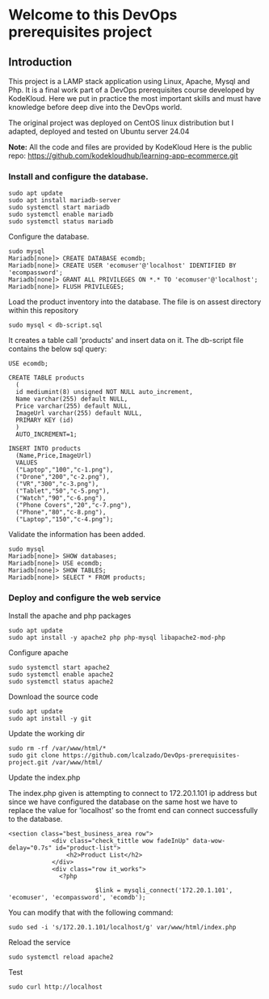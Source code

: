 # Welcome to this DevOps prerequisites project

## Introduction

This project is a LAMP stack application using Linux, Apache, Mysql and Php.
It is a final work part of a DevOps prerequisites course developed by KodeKloud.
Here we put in practice the most important skills and must have knowledge 
before deep dive into the DevOps world.

The original project was deployed on CentOS linux distribution but I adapted, deployed and tested
on Ubuntu server 24.04

**Note:** All the code and files are provided by KodeKloud
Here is the public repo: https://github.com/kodekloudhub/learning-app-ecommerce.git


### Install and configure the database.

```
sudo apt update
sudo apt install mariadb-server
sudo systemctl start mariadb
sudo systemctl enable mariadb
sudo systemctl status mariadb
```


Configure the database.

```
sudo mysql
Mariadb[none]> CREATE DATABASE ecomdb;
Mariadb[none]> CREATE USER 'ecomuser'@'localhost' IDENTIFIED BY 'ecompassword';
Mariadb[none]> GRANT ALL PRIVILEGES ON *.* TO 'ecomuser'@'localhost';
Mariadb[none]> FLUSH PRIVILEGES;
```

Load the product inventory into the database. 
The file is on assest directory within this repository

```
sudo mysql < db-script.sql
```

It creates a table call 'products' and insert data on it.
The db-script file contains the below sql query:

```
USE ecomdb;

CREATE TABLE products 
  (
  id mediumint(8) unsigned NOT NULL auto_increment,
  Name varchar(255) default NULL,
  Price varchar(255) default NULL, 
  ImageUrl varchar(255) default NULL,
  PRIMARY KEY (id)
  ) 
  AUTO_INCREMENT=1;

INSERT INTO products 
  (Name,Price,ImageUrl) 
  VALUES 
  ("Laptop","100","c-1.png"),
  ("Drone","200","c-2.png"),
  ("VR","300","c-3.png"),
  ("Tablet","50","c-5.png"),
  ("Watch","90","c-6.png"),
  ("Phone Covers","20","c-7.png"),
  ("Phone","80","c-8.png"),
  ("Laptop","150","c-4.png");
```

Validate the information has been added.

```
sudo mysql
Mariadb[none]> SHOW databases;
Mariadb[none]> USE ecomdb;
Mariadb[none]> SHOW TABLES;
Mariadb[none]> SELECT * FROM products;
```

### Deploy and configure the web service

Install the apache and php packages

```
sudo apt update
sudo apt install -y apache2 php php-mysql libapache2-mod-php
```

Configure apache

```
sudo systemctl start apache2
sudo systemctl enable apache2
sudo systemctl status apache2
```

Download the source code

```
sudo apt update
sudo apt install -y git

```

Update the working dir

```
sudo rm -rf /var/www/html/*
sudo git clone https://github.com/lcalzado/DevOps-prerequisites-project.git /var/www/html/
```

Update the index.php

The index.php given is attempting to connect to 172.20.1.101 ip address
but since we have configured the database on the same host we have to replace
the value for 'localhost' so the fromt end can connect successfully to the database.
```
<section class="best_business_area row">
            <div class="check_tittle wow fadeInUp" data-wow-delay="0.7s" id="product-list">
                <h2>Product List</h2>
            </div>
            <div class="row it_works">
              <?php

                        $link = mysqli_connect('172.20.1.101', 'ecomuser', 'ecompassword', 'ecomdb');
```

You can modify that with the following command:
```
sudo sed -i 's/172.20.1.101/localhost/g' var/www/html/index.php
```

Reload the service

```
sudo systemctl reload apache2
```

Test
```
sudo curl http://localhost
```
